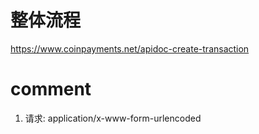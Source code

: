 整体流程
==============
https://www.coinpayments.net/apidoc-create-transaction




comment
===============
1. 请求: application/x-www-form-urlencoded